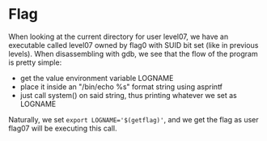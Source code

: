# Flag

When looking at the current directory for user level07, we have an executable called level07 owned by flag0 with SUID bit set (like in previous levels).
When disassembling with gdb, we see that the flow of the program is pretty simple:
- get the value environment variable LOGNAME
- place it inside an "/bin/echo %s" format string using asprintf
- just call system() on said string, thus printing whatever we set as LOGNAME

Naturally, we set `export LOGNAME='$(getflag)'`, and we get the flag as user flag07 will be executing this call.

